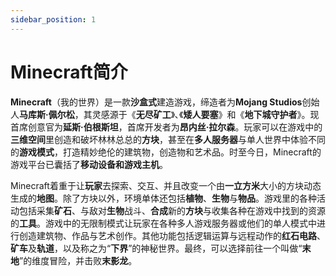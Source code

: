 ```yaml
---
sidebar_position: 1
---
```


# Minecraft简介

**Minecraft**（我的世界）是一款**沙盒式**建造游戏，缔造者为**Mojang Studios**创始人**马库斯·佩尔松**，其灵感源于《**无尽矿工**》､《**矮人要塞**》和《**地下城守护者**》。现首席创意官为**延斯·伯根斯坦**，首席开发者为**昂内丝·拉尔森**。玩家可以在游戏中的**三维空间**里创造和破坏林林总总的**方块**，甚至在**多人服务器**与单人世界中体验不同的**游戏模式**，打造精妙绝伦的建筑物，创造物和艺术品。时至今日，Minecraft的游戏平台已囊括了**移动设备和游戏主机**。

Minecraft着重于让**玩家**去探索、交互、并且改变一个由**一立方米**大小的方块动态生成的**地图**。除了方块以外，环境单体还包括**植物**、**生物**与**物品**。游戏里的各种活动包括采集**矿石**、与敌对**生物**战斗、**合成**新的**方块**与收集各种在游戏中找到的资源的**工具**。游戏中的无限制模式让玩家在各种多人游戏服务器或他们的单人模式中进行创造建筑物、作品与艺术创作。其他功能包括逻辑运算与远程动作的**红石电路**、**矿车**及**轨道**，以及称之为“**下界**”的神秘世界。最终，可以选择前往一个叫做“**末地**”的维度冒险，并击败**末影龙**。

